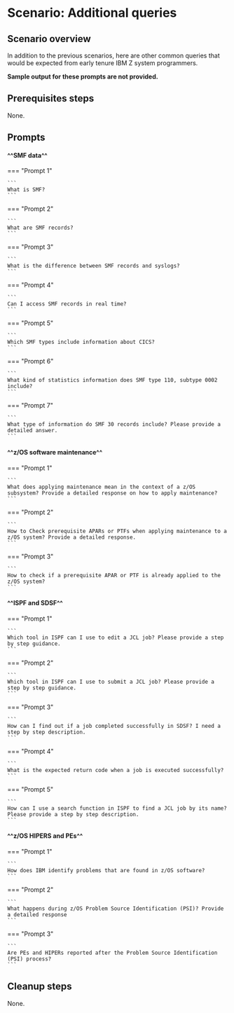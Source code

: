 # Scenario: Additional queries
## Scenario overview

In addition to the previous scenarios, here are other common queries that would be expected from early tenure IBM Z system programmers. 

**Sample output for these prompts are not provided.**

## Prerequisites steps
None.

## Prompts
#### ^^SMF data^^
<!--- begin-tab-group --->
=== "Prompt 1"

    ```
    What is SMF?
    ```
<!--- end-tab-group --->
<!--- begin-tab-group --->
=== "Prompt 2"

    ```
    What are SMF records?
    ```
<!--- end-tab-group --->
<!--- begin-tab-group --->
=== "Prompt 3"

    ```
    What is the difference between SMF records and syslogs?
    ```
<!--- end-tab-group --->
<!--- begin-tab-group --->
=== "Prompt 4"

    ```
    Can I access SMF records in real time?
    ```
<!--- end-tab-group --->
<!--- begin-tab-group --->
=== "Prompt 5"

    ```
    Which SMF types include information about CICS?
    ```
<!--- end-tab-group --->
<!--- begin-tab-group --->
=== "Prompt 6"

    ```
    What kind of statistics information does SMF type 110, subtype 0002 include?
    ```
<!--- end-tab-group --->
<!--- begin-tab-group --->
=== "Prompt 7"

    ```
    What type of information do SMF 30 records include? Please provide a detailed answer.
    ```
<!--- end-tab-group --->
#### ^^z/OS software maintenance^^
<!--- begin-tab-group --->
=== "Prompt 1"

    ```
    What does applying maintenance mean in the context of a z/OS subsystem? Provide a detailed response on how to apply maintenance?
    ```
<!--- end-tab-group --->
<!--- begin-tab-group --->
=== "Prompt 2"

    ```
    How to Check prerequisite APARs or PTFs when applying maintenance to a z/OS system? Provide a detailed response.
    ```
<!--- end-tab-group --->
<!--- begin-tab-group --->
=== "Prompt 3"

    ```
    How to check if a prerequisite APAR or PTF is already applied to the z/OS system?
    ```
<!--- end-tab-group --->
#### ^^ISPF and SDSF^^
<!--- begin-tab-group --->
=== "Prompt 1"

    ```
    Which tool in ISPF can I use to edit a JCL job? Please provide a step by step guidance.
    ```
<!--- end-tab-group --->
<!--- begin-tab-group --->
=== "Prompt 2"

    ```
    Which tool in ISPF can I use to submit a JCL job? Please provide a step by step guidance.
    ```
<!--- end-tab-group --->
<!--- begin-tab-group --->
=== "Prompt 3"

    ```
    How can I find out if a job completed successfully in SDSF? I need a step by step description.
    ```
<!--- end-tab-group --->
<!--- begin-tab-group --->
=== "Prompt 4"

    ```
    What is the expected return code when a job is executed successfully?
    ```
<!--- end-tab-group --->
<!--- begin-tab-group --->
=== "Prompt 5"

    ```
    How can I use a search function in ISPF to find a JCL job by its name? Please provide a step by step description.
    ```
<!--- end-tab-group --->
#### ^^z/OS HIPERS and PEs^^
<!--- begin-tab-group --->
=== "Prompt 1"

    ```
    How does IBM identify problems that are found in z/OS software?
    ```
<!--- end-tab-group --->
<!--- begin-tab-group --->
=== "Prompt 2"

    ```
    What happens during z/OS Problem Source Identification (PSI)? Provide a detailed response
    ```
<!--- end-tab-group --->
<!--- begin-tab-group --->
=== "Prompt 3"

    ```
    Are PEs and HIPERs reported after the Problem Source Identification (PSI) process?
    ```
<!--- end-tab-group --->
## Cleanup steps
None.
